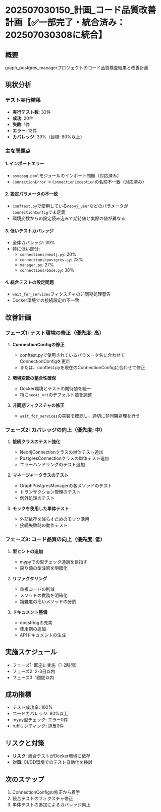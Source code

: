 # 202507030150_計画_コード品質改善計画【✅一部完了・統合済み：202507030308に統合】

## 概要
graph_postgres_managerプロジェクトのコード品質検査結果と改善計画

## 現状分析

### テスト実行結果
- **実行テスト数**: 33件
- **成功**: 20件 
- **失敗**: 1件
- **エラー**: 12件
- **カバレッジ**: 39%（目標: 80%以上）

### 主な問題点

#### 1. インポートエラー
- `psycopg.pool`モジュールのインポート問題（対応済み）
- `ConnectionError` → `ConnectionException`の名前不一致（対応済み）

#### 2. 設定パラメータの不一致
- `conftest.py`で使用している`neo4j_user`などのパラメータが`ConnectionConfig`で未定義
- 環境変数からの設定読み込みで期待値と実際の値が異なる

#### 3. 低いテストカバレッジ
- 全体カバレッジ: 39%
- 特に低い部分:
  - `connections/neo4j.py`: 20%
  - `connections/postgres.py`: 23%
  - `manager.py`: 27%
  - `connections/base.py`: 38%

#### 4. 統合テストの設定問題
- `wait_for_services`フィクスチャの非同期処理警告
- Docker環境での接続設定の不一致

## 改善計画

### フェーズ1: テスト環境の修正（優先度: 高）
1. **ConnectionConfigの修正**
   - conftest.pyで使用されているパラメータ名に合わせてConnectionConfigを更新
   - または、conftest.pyを現在のConnectionConfigに合わせて修正

2. **環境変数の整合性確保**
   - Docker環境とテストの期待値を統一
   - 特に`neo4j_uri`のデフォルト値を調整

3. **非同期フィクスチャの修正**
   - `wait_for_services`の実装を確認し、適切に非同期処理を行う

### フェーズ2: カバレッジの向上（優先度: 中）
1. **接続クラスのテスト強化**
   - Neo4jConnectionクラスの単体テスト追加
   - PostgresConnectionクラスの単体テスト追加
   - エラーハンドリングのテスト追加

2. **マネージャークラスのテスト**
   - GraphPostgresManagerの各メソッドのテスト
   - トランザクション管理のテスト
   - 例外処理のテスト

3. **モックを使用した単体テスト**
   - 外部依存を減らすためのモック活用
   - 接続失敗時の動作テスト

### フェーズ3: コード品質の向上（優先度: 低）
1. **型ヒントの追加**
   - mypyでの型チェック通過を目指す
   - 戻り値の型注釈を明確化

2. **リファクタリング**
   - 重複コードの削減
   - メソッドの責務を明確化
   - 複雑度の高いメソッドの分割

3. **ドキュメント整備**
   - docstringの充実
   - 使用例の追加
   - APIドキュメントの生成

## 実施スケジュール
- フェーズ1: 即座に実施（1-2時間）
- フェーズ2: 2-3日以内
- フェーズ3: 1週間以内

## 成功指標
- テスト成功率: 100%
- コードカバレッジ: 80%以上
- mypy型チェック: エラー0件
- ruffリンティング: 違反0件

## リスクと対策
- **リスク**: 統合テストがDocker環境に依存
- **対策**: CI/CD環境でのテスト自動化を検討

## 次のステップ
1. ConnectionConfigの修正から着手
2. 統合テストのフィクスチャ修正
3. 単体テストの追加によるカバレッジ向上